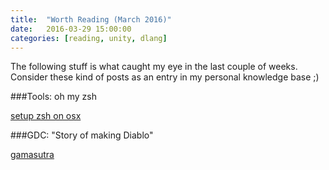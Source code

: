 ```yaml
---
title:  "Worth Reading (March 2016)"
date:   2016-03-29 15:00:00
categories: [reading, unity, dlang]
---
```


The following stuff is what caught my eye in the last couple of weeks. Consider these kind of posts as an entry in my personal knowledge base ;)

###Tools: oh my zsh

[setup zsh on osx](http://devsnaps.herokuapp.com/blog/2013/11/09/setting-up-the-terminal-for-development-in-os-x/)

###GDC: "Story of making Diablo"

[gamasutra](http://www.gamasutra.com/view/news/268507/20_years_later_David_Brevik_shares_the_story_of_making_Diablo.php)